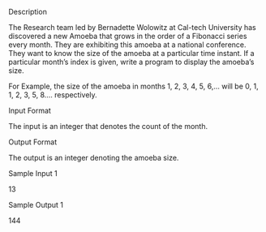 Description

The Research team led by Bernadette Wolowitz at Cal-tech University has discovered a new Amoeba that grows in the order of a Fibonacci series every month. They are exhibiting this amoeba at a national conference. They want to know the size of the amoeba at a particular time instant. If a particular month’s index is given, write a program to display the amoeba’s size.

For Example, the size of the amoeba in months 1, 2, 3, 4, 5, 6,... will be 0, 1, 1, 2, 3, 5, 8.... respectively.



Input Format

The input is an integer that denotes the count of the month.



Output Format

The output is an integer denoting the amoeba size.



Sample Input 1

13



Sample Output 1

144

